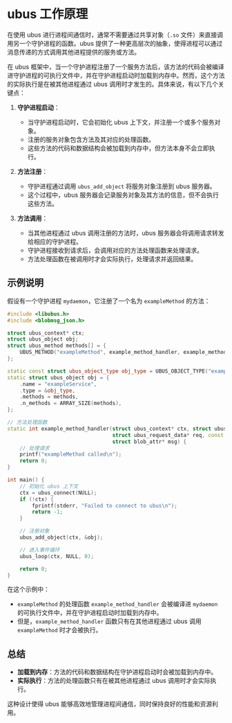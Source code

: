 # ubus 工作原理

在使用 ubus 进行进程间通信时，通常不需要通过共享对象（`.so` 文件）来直接调用另一个守护进程的函数。ubus 提供了一种更高层次的抽象，使得进程可以通过消息传递的方式调用其他进程提供的服务或方法。

在 ubus 框架中，当一个守护进程注册了一个服务方法后，该方法的代码会被编译进守护进程的可执行文件中，并在守护进程启动时加载到内存中。然而，这个方法的实际执行是在被其他进程通过 ubus 调用时才发生的。具体来说，有以下几个关键点：

1. **守护进程启动**：

   - 当守护进程启动时，它会初始化 ubus 上下文，并注册一个或多个服务对象。
   - 注册的服务对象包含方法及其对应的处理函数。
   - 这些方法的代码和数据结构会被加载到内存中，但方法本身不会立即执行。

2. **方法注册**：

   - 守护进程通过调用 `ubus_add_object` 将服务对象注册到 ubus 服务器。
   - 这个过程中，ubus 服务器会记录服务对象及其方法的信息，但不会执行这些方法。

3. **方法调用**：
   - 当其他进程通过 ubus 调用注册的方法时，ubus 服务器会将调用请求转发给相应的守护进程。
   - 守护进程接收到请求后，会调用对应的方法处理函数来处理请求。
   - 方法处理函数在被调用时才会实际执行，处理请求并返回结果。

## 示例说明

假设有一个守护进程 `mydaemon`，它注册了一个名为 `exampleMethod` 的方法：

```cpp
#include <libubus.h>
#include <blobmsg_json.h>

struct ubus_context* ctx;
struct ubus_object obj;
struct ubus_method methods[] = {
    UBUS_METHOD("exampleMethod", example_method_handler, example_method_policy),
};

static const struct ubus_object_type obj_type = UBUS_OBJECT_TYPE("exampleService", methods);
static struct ubus_object obj = {
    .name = "exampleService",
    .type = &obj_type,
    .methods = methods,
    .n_methods = ARRAY_SIZE(methods),
};

// 方法处理函数
static int example_method_handler(struct ubus_context* ctx, struct ubus_object* obj,
                                  struct ubus_request_data* req, const char* method,
                                  struct blob_attr* msg) {
    // 处理请求
    printf("exampleMethod called\n");
    return 0;
}

int main() {
    // 初始化 ubus 上下文
    ctx = ubus_connect(NULL);
    if (!ctx) {
        fprintf(stderr, "Failed to connect to ubus\n");
        return -1;
    }

    // 注册对象
    ubus_add_object(ctx, &obj);

    // 进入事件循环
    ubus_loop(ctx, NULL, 0);

    return 0;
}
```

在这个示例中：

- `exampleMethod` 的处理函数 `example_method_handler` 会被编译进 `mydaemon` 的可执行文件中，并在守护进程启动时加载到内存中。
- 但是，`example_method_handler` 函数只有在其他进程通过 ubus 调用 `exampleMethod` 时才会被执行。

## 总结

- **加载到内存**：方法的代码和数据结构在守护进程启动时会被加载到内存中。
- **实际执行**：方法的处理函数只有在被其他进程通过 ubus 调用时才会实际执行。

这种设计使得 ubus 能够高效地管理进程间通信，同时保持良好的性能和资源利用。
